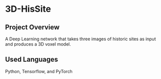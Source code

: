 # 3D-HisSite
## Project Overview
A Deep Learning network that takes three images of historic sites as input and produces a 3D voxel model.

## Used Languages
Python, Tensorflow, and PyTorch

